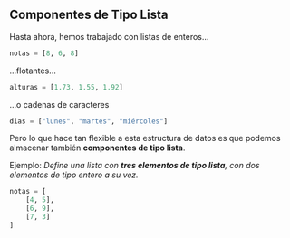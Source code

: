 ## Componentes de Tipo Lista

Hasta ahora, hemos trabajado con listas de enteros...

```python
notas = [8, 6, 8]
```

...flotantes... 

```python
alturas = [1.73, 1.55, 1.92]
```
...o cadenas de caracteres

```python
dias = ["lunes", "martes", "miércoles"]
```

Pero lo que hace tan flexible a esta estructura de datos es que podemos almacenar también **componentes de tipo lista**.

Ejemplo: *Define una lista con **tres elementos de tipo lista**, con dos elementos de tipo entero a su vez.*

```python
notas = [
    [4, 5], 
    [6, 9], 
    [7, 3] 
]
```